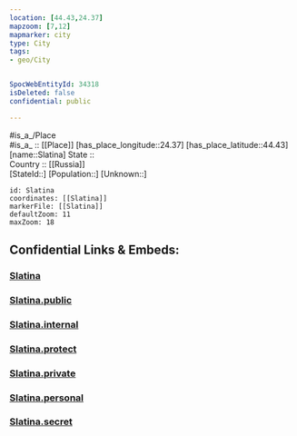 ```yaml
---
location: [44.43,24.37] 
mapzoom: [7,12] 
mapmarker: city 
type: City
tags:
- geo/City


SpocWebEntityId: 34318
isDeleted: false
confidential: public

---
```

#is_a_/Place  
#is_a_ :: [[Place]] 
[has_place_longitude::24.37] 
[has_place_latitude::44.43] 
[name::Slatina] 
State ::  
Country :: [[Russia]]  
[StateId::] 
[Population::] 
[Unknown::] 


```leaflet
id: Slatina
coordinates: [[Slatina]] 
markerFile: [[Slatina]] 
defaultZoom: 11 
maxZoom: 18
```


## Confidential Links & Embeds: 

### [Slatina](/_Standards/Earth/Continent/Europe/Europe~East/Romania/Regions~Romania/Romania~Sud-Vest_Oltenia/Olt/City/Slatina.md) 

### [Slatina.public](/_public/Earth/Continent/Europe/Europe~East/Romania/Regions~Romania/Romania~Sud-Vest_Oltenia/Olt/City/Slatina.public.md) 

### [Slatina.internal](/_internal/Earth/Continent/Europe/Europe~East/Romania/Regions~Romania/Romania~Sud-Vest_Oltenia/Olt/City/Slatina.internal.md) 

### [Slatina.protect](/_protect/Earth/Continent/Europe/Europe~East/Romania/Regions~Romania/Romania~Sud-Vest_Oltenia/Olt/City/Slatina.protect.md) 

### [Slatina.private](/_private/Earth/Continent/Europe/Europe~East/Romania/Regions~Romania/Romania~Sud-Vest_Oltenia/Olt/City/Slatina.private.md) 

### [Slatina.personal](/_personal/Earth/Continent/Europe/Europe~East/Romania/Regions~Romania/Romania~Sud-Vest_Oltenia/Olt/City/Slatina.personal.md) 

### [Slatina.secret](/_secret/Earth/Continent/Europe/Europe~East/Romania/Regions~Romania/Romania~Sud-Vest_Oltenia/Olt/City/Slatina.secret.md)

